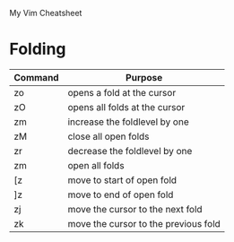 My Vim Cheatsheet

# Folding

| Command       | Purpose                                     |
| ------------- |-------------------------------------------- |
| zo            | opens a fold at the cursor                  |
| zO            | opens all folds at the cursor               |
| zm            | increase the foldlevel by one               |
| zM            | close all open folds                        |
| zr            | decrease the foldlevel by one               |
| zm            | open all folds                              |
| [z            | move to start of open fold                  |
| ]z            | move to end of open fold                    |
| zj            | move the cursor to the next fold            |
| zk            | move the cursor to the previous fold        |
